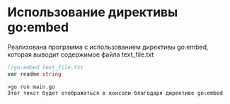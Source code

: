 # Использование директивы go:embed
Реализована программа с использованием директивы go:embed, которая выводит содержимое файла text_file.txt

```go
//go:embed text_file.txt
var readme string
```

```console
>go run main.go
Этот текст будет отображаться в консоли благодаря директиве go:embed
```